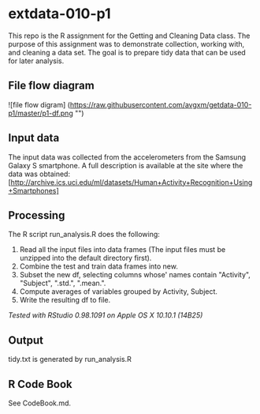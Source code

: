 # extdata-010-p1

This repo is the R assignment for the Getting and Cleaning Data class.
The purpose of this assignment was to demonstrate collection, working with, and cleaning a data set.
The goal is to prepare tidy data that can be used for later analysis.

## File flow diagram
![file flow digram] (https://raw.githubusercontent.com/avgxm/getdata-010-p1/master/p1-df.png "")

## Input data
The input data was collected from the accelerometers from the Samsung Galaxy S smartphone. 
A full description is available at the site where the data was obtained: 
[http://archive.ics.uci.edu/ml/datasets/Human+Activity+Recognition+Using+Smartphones]

## Processing
The R script run_analysis.R does the following:
1. Read all the input files into data frames (The input files must be unzipped into the default directory first).
2. Combine the test and train data frames into new.
3. Subset the new df, selecting columns whose' names contain "Activity", "Subject", ".std.", ".mean.".
4. Compute averages of variables grouped by Activity, Subject.
5. Write the resulting df to file.

*Tested with RStudio 0.98.1091 on Apple OS X 10.10.1 (14B25)*

## Output
tidy.txt is generated by run_analysis.R

## R Code Book
See CodeBook.md.

